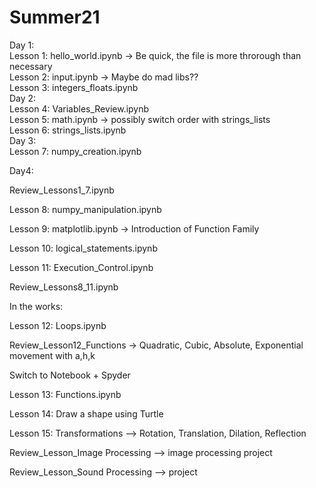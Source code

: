 # Summer21
Day 1:  
Lesson 1: hello_world.ipynb -> Be quick, the file is more throrough than necessary  
Lesson 2: input.ipynb -> Maybe do mad libs??  
Lesson 3: integers_floats.ipynb  
Day 2:  
Lesson 4: Variables_Review.ipynb  
Lesson 5: math.ipynb -> possibly switch order with strings_lists  
Lesson 6: strings_lists.ipynb  
Day 3:  
Lesson 7: numpy_creation.ipynb  

Day4:

Review_Lessons1_7.ipynb

Lesson 8: numpy_manipulation.ipynb  

Lesson 9: matplotlib.ipynb -> Introduction of Function Family

Lesson 10: logical_statements.ipynb  

Lesson 11: Execution_Control.ipynb

Review_Lessons8_11.ipynb

In the works:

Lesson 12: Loops.ipynb

Review_Lesson12_Functions -> Quadratic, Cubic, Absolute, Exponential movement with a,h,k

Switch to Notebook + Spyder

Lesson 13: Functions.ipynb

Lesson 14: Draw a shape using Turtle

Lesson 15: Transformations --> Rotation, Translation, Dilation, Reflection

Review_Lesson_Image Processing --> image processing project

Review_Lesson_Sound Processing --> project

